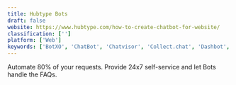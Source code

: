 ```yaml
---
title: Hubtype Bots
draft: false 
website: https://www.hubtype.com/how-to-create-chatbot-for-website/
classification: ['']
platform: ['Web']
keywords: ['BotXO', 'ChatBot', 'Chatvisor', 'Collect.chat', 'Dashbot', 'Faqbot', 'Flow XO', 'Gupshup Flow Bot Builder', 'Landbot', 'Motion.ai', 'Nikabot', 'OneReach', 'Rebotify', 'Recast.AI', 'Reply.ai', 'SnatchBot', 'TalkLift', 'Tars']
---
```

Automate 80% of your requests. Provide 24x7 self-service and let Bots handle the FAQs.